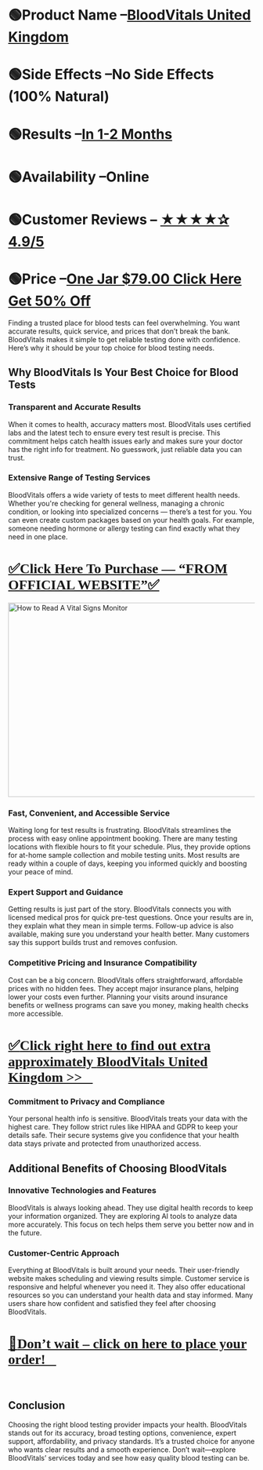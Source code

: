 <h1>🟢<strong>Product Name &ndash;<a href="https://dinkhabar.com/bloodvitalsuk-buy">BloodVitals United Kingdom</a></strong></h1>
<h1>🟢<strong>Side Effects &ndash;No Side Effects (100% Natural)</strong></h1>
<h1>🟢<strong>Results &ndash;<a href="https://www.facebook.com/BloodVitalsUnitedKingdom/">In 1-2 Months</a></strong></h1>
<h1>🟢<strong>Availability &ndash;Online</strong></h1>
<h1>🟢<strong>Customer Reviews &ndash;&nbsp;<a href="https://www.facebook.com/BloodVitalsUnitedKingdom/">★★★★✰ 4.9/5</a></strong></h1>
<h1>🟢<strong>Price &ndash;<a href="https://dinkhabar.com/bloodvitalsuk-buy">One Jar $79.00 Click Here Get 50% Off</a></strong></h1>
<p>Finding a trusted place for blood tests can feel overwhelming. You want accurate results, quick service, and prices that don&rsquo;t break the bank. BloodVitals makes it simple to get reliable testing done with confidence. Here&rsquo;s why it should be your top choice for blood testing needs.</p>
<h2>Why BloodVitals Is Your Best Choice for Blood Tests</h2>
<h3>Transparent and Accurate Results</h3>
<p>When it comes to health, accuracy matters most. BloodVitals uses certified labs and the latest tech to ensure every test result is precise. This commitment helps catch health issues early and makes sure your doctor has the right info for treatment. No guesswork, just reliable data you can trust.</p>
<h3>Extensive Range of Testing Services</h3>
<p>BloodVitals offers a wide variety of tests to meet different health needs. Whether you're checking for general wellness, managing a chronic condition, or looking into specialized concerns &mdash; there&rsquo;s a test for you. You can even create custom packages based on your health goals. For example, someone needing hormone or allergy testing can find exactly what they need in one place.</p>
<h1 align="left"><a href="https://dinkhabar.com/bloodvitalsuk-buy">✅</a><a href="https://dinkhabar.com/bloodvitalsuk-buy"><span style="font-family: 'Linux Libertine G';"><strong>Click Here To Purchase &mdash; &ldquo;FROM OFFICIAL WEBSITE&rdquo;✅</strong></span></a></h1>
<p><img src="https://mindray.scene7.com/is/image/mindray/2-1-9?$1920-1276$" alt="How to Read A Vital Signs Monitor" width="596" height="396" /></p>
<h3>Fast, Convenient, and Accessible Service</h3>
<p>Waiting long for test results is frustrating. BloodVitals streamlines the process with easy online appointment booking. There are many testing locations with flexible hours to fit your schedule. Plus, they provide options for at-home sample collection and mobile testing units. Most results are ready within a couple of days, keeping you informed quickly and boosting your peace of mind.</p>
<h3>Expert Support and Guidance</h3>
<p>Getting results is just part of the story. BloodVitals connects you with licensed medical pros for quick pre-test questions. Once your results are in, they explain what they mean in simple terms. Follow-up advice is also available, making sure you understand your health better. Many customers say this support builds trust and removes confusion.</p>
<h3>Competitive Pricing and Insurance Compatibility</h3>
<p>Cost can be a big concern. BloodVitals offers straightforward, affordable prices with no hidden fees. They accept major insurance plans, helping lower your costs even further. Planning your visits around insurance benefits or wellness programs can save you money, making health checks more accessible.</p>
<h1 align="left"><a href="https://dinkhabar.com/bloodvitalsuk-buy">✅<span style="font-family: 'Linux Libertine G';"><strong>Click right here to find out extra approximately&nbsp;</strong></span><span style="font-family: 'Linux Libertine G';"><strong>BloodVitals United Kingdom</strong></span><span style="font-family: 'Linux Libertine G';"><strong>&nbsp;&gt;&gt;🛒</strong></span></a></h1>
<h3>Commitment to Privacy and Compliance</h3>
<p>Your personal health info is sensitive. BloodVitals treats your data with the highest care. They follow strict rules like HIPAA and GDPR to keep your details safe. Their secure systems give you confidence that your health data stays private and protected from unauthorized access.</p>
<h2>Additional Benefits of Choosing BloodVitals</h2>
<h3>Innovative Technologies and Features</h3>
<p>BloodVitals is always looking ahead. They use digital health records to keep your information organized. They are exploring AI tools to analyze data more accurately. This focus on tech helps them serve you better now and in the future.</p>
<h3>Customer-Centric Approach</h3>
<p>Everything at BloodVitals is built around your needs. Their user-friendly website makes scheduling and viewing results simple. Customer service is responsive and helpful whenever you need it. They also offer educational resources so you can understand your health data and stay informed. Many users share how confident and satisfied they feel after choosing BloodVitals.</p>
<h1 align="left"><a href="https://www.facebook.com/BloodVitalsUnitedKingdom/">💸<span style="font-family: 'Linux Libertine G';"><strong>Don&rsquo;t wait &ndash; click on here to place your order!🤑</strong></span></a></h1>
<p>&nbsp;</p>
<h2>Conclusion</h2>
<p>Choosing the right blood testing provider impacts your health. BloodVitals stands out for its accuracy, broad testing options, convenience, expert support, affordability, and privacy standards. It&rsquo;s a trusted choice for anyone who wants clear results and a smooth experience. Don&rsquo;t wait&mdash;explore BloodVitals&rsquo; services today and see how easy quality blood testing can be.</p>
